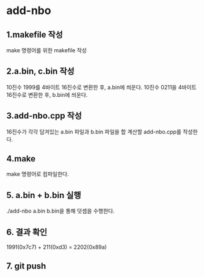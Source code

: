 # add-nbo

## 1.makefile 작성
make 명령어를 위한 makefile 작성


## 2.a.bin, c.bin 작성
10진수 1999를 4바이트 16진수로 변환한 후, a.bin에 씌운다.
10진수 0211을 4바이트 16진수로 변환한 후, b.bin에 씌운다.


## 3.add-nbo.cpp 작성
16진수가 각각 담겨있는 a.bin 파일과 b.bin 파일을 합 계산할 add-nbo.cpp를 작성한다.


## 4.make
make 명령어로 컴파일한다.


## 5. a.bin + b.bin 실행
./add-nbo a.bin b.bin을 통해 덧셈을 수행한다.


## 6. 결과 확인
1991(0x7c7) + 211(0xd3) = 2202(0x89a)


## 7. git push
